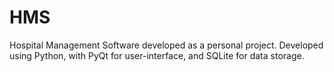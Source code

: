 # HMS
 
Hospital Management Software developed as a personal project. Developed using Python, with PyQt for user-interface, and SQLite for data storage.
